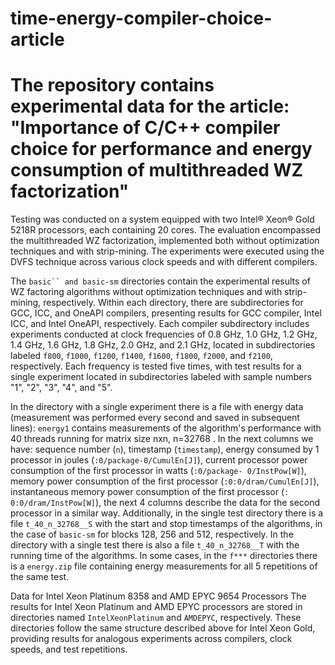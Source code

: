 # time-energy-compiler-choice-article
The repository contains experimental data for the article: "Importance of C/C++ compiler choice for performance and energy consumption of multithreaded WZ factorization"
====

Testing was conducted on a system equipped with two Intel® Xeon® Gold 5218R processors, each containing 20 cores. The evaluation encompassed the multithreaded WZ factorization, implemented both without optimization techniques and with strip-mining. The experiments were executed using the DVFS technique across various clock speeds and with different compilers.

The `basic`` and basic-sm` directories contain the experimental results of WZ factoring algorithms without optimization techniques and with strip-mining, respectively. Within each directory, there are subdirectories for GCC, ICC, and OneAPI compilers, presenting results for GCC compiler, Intel ICC, and Intel OneAPI, respectively. Each compiler subdirectory includes experiments conducted at clock frequencies of 0.8 GHz, 1.0 GHz, 1.2 GHz, 1.4 GHz, 1.6 GHz, 1.8 GHz, 2.0 GHz, and 2.1 GHz, located in subdirectories labeled `f800`, `f1000`, `f1200`, `f1400`, `f1600`, `f1800`, `f2000`, and `f2100`, respectively. Each frequency is tested five times, with test results for a single experiment located in subdirectories labeled with sample numbers "1", "2", "3", "4", and "5".

In the directory with a single experiment there is a file with energy data (measurement was performed every second and saved in subsequent lines): `energy1` contains measurements of the algorithm's performance with 40 threads running for matrix size nxn, n=32768 . In the next columns we have: sequence number (`n`), timestamp (`timestamp`), energy consumed by 1 processor in joules (`:0/package-0/CumulEn[J]`), current processor power consumption of the first processor in watts (`:0/package- 0/InstPow[W]`), memory power consumption of the first processor (`:0:0/dram/CumulEn[J]`), instantaneous memory power consumption of the first processor (`: 0:0/dram/InstPow[W]`), the next 4 columns describe the data for the second processor in a similar way.
Additionally, in the single test directory there is a file `t_40_n_32768__S` with the start and stop timestamps of the algorithms, in the case of `basic-sm` for blocks 128, 256 and 512, respectively.
In the directory with a single test there is also a file `t_40_n_32768__T` with the running time of the algorithms.
In some cases, in the `f***` directories there is a `energy.zip` file containing energy measurements for all 5 repetitions of the same test.

Data for Intel Xeon Platinum 8358 and AMD EPYC 9654 Processors
The results for Intel Xeon Platinum and AMD EPYC processors are stored in directories named `IntelXeonPlatinum` and `AMDEPYC`, respectively. These directories follow the same structure described above for Intel Xeon Gold, providing results for analogous experiments across compilers, clock speeds, and test repetitions.


